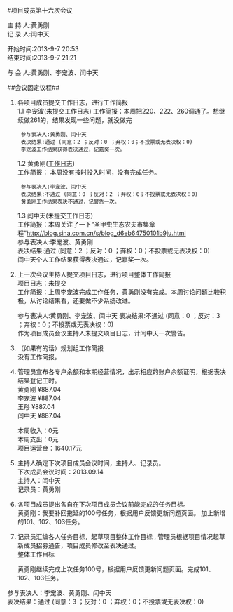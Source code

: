 #项目成员第十六次会议

主 持 人:黄勇刚  
记 录 人:闫中天  

开始时间:2013-9-7 20:53  
结束时间:2013-9-7 21:21 

与 会 人:黄勇刚、李宠波、闫中天 

##会议固定议程##
1. 各项目成员提交工作日志，进行工作简报  
    1.1 李宠波(未提交工作日志)
        工作简报：本周把220、222、260调通了。想继续做261的，结果发现一些问题，就没做完

        参与表决人:黄勇刚、闫中天  
        表决结果:通过 (同意：2 ；反对：0 ；弃权：0；不投票或无表决权：0)  
        李宠波工作结果获得表决通过，记嘉奖一次。

        
  

	1.2 黄勇刚(<a href="https://github.com/mistyworm/Food.Log/blob/master/%E9%BB%84%E5%8B%87%E5%88%9A.201309.md">工作日志</a>)  
		工作简报： 本周没有按时投入时间，没有完成任务。

		参与表决人:李宠波、闫中天   
        表决结果:不通过 (同意：0 ；反对：2 ；弃权：0；不投票或无表决权：0)  
        黄勇刚工作结果表决不通过，记警告一次。  
  

	1.3  闫中天(未提交工作日志)  
		工作简报：本周关注了一下“圣甲虫生态农夫市集章程”http://blog.sina.com.cn/s/blog_d6eb64750101b9ju.html   
		参与表决人:李宠波、黄勇刚  
        表决结果:通过 (同意：2 ；反对：0 ；弃权：0；不投票或无表决权：0)  
        闫中天个人工作结果获得表决通过，记嘉奖一次。

  

2. 上一次会议主持人提交项目日志，进行项目整体工作简报  
    项目日志：未提交  
	工作简报：上周李宠波完成工作任务，黄勇刚没有完成。本周讨论问题比较积极，从讨论结果看，还要做不少系统改进。



    
  
	参与表决人:黄勇刚、李宠波、闫中天
    表决结果:不通过 (同意：0 ；反对：3 ；弃权：0；不投票或无表决权：0)  
    作为项目成员会议主持人未提交项目日志，计闫中天一次警告。   


3. （如果有的话）规划组工作简报  
	没有工作简报。  

4. 管理员宣布各专户余额和本期经营情况，出示相应的账户余额证明，根据表决结果登记工时。  
    黄勇刚 ¥887.04  
    李宠波 ¥887.04  
    王彤 ¥887.04  
    闫中天 ¥887.04  

    本周收入：0元  
    本周支出：0元  
    项目运营金：1640.17元 

5. 主持人确定下次项目成员会议时间，主持人、记录员。  
	下次成员会议时间：2013.09.14    
        主持人：闫中天   
        记录员：黄勇刚     
  

6. 各项目成员提出各自在下次项目成员会议前能完成的任务目标。  
	黄勇刚：我要补回拖延的100号任务，根据用户反馈更新问题页面。   加上新增的101、102、103任务。
 
	

7. 记录员汇编各人任务目标，起草项目整体工作目标 , 管理员根据项目情况起草新成员招募通告，项目成员修改至表决通过。  
    整体工作目标
  
    黄勇刚继续完成上次任务100号，根据用户反馈更新问题页面。完成101、102、103任务。

 
参与表决人：李宠波、黄勇刚、闫中天           
表决结果：通过  (同意：3 ；反对：0 ；弃权：0；不投票或无表决权：0) 

